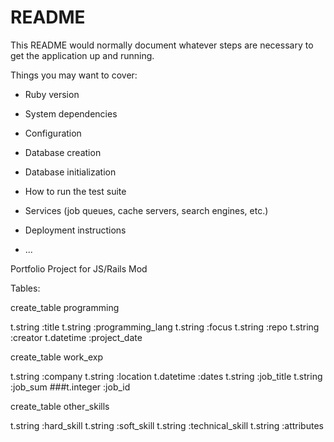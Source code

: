 # README

This README would normally document whatever steps are necessary to get the
application up and running.

Things you may want to cover:

* Ruby version

* System dependencies

* Configuration

* Database creation

* Database initialization

* How to run the test suite

* Services (job queues, cache servers, search engines, etc.)

* Deployment instructions

* ...

Portfolio Project for JS/Rails Mod

Tables:

create_table programming

t.string :title
t.string :programming_lang
t.string :focus
t.string :repo
t.string :creator
t.datetime :project_date


create_table work_exp

t.string :company
t.string :location
t.datetime :dates
t.string :job_title
t.string :job_sum
###t.integer :job_id


create_table other_skills

t.string :hard_skill
t.string :soft_skill
t.string :technical_skill
t.string :attributes
